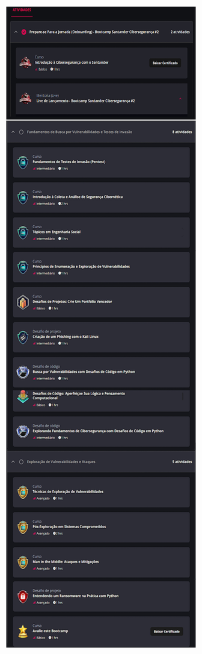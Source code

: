 <p>
<img 
    align="justify" 
    width="815px" 
    height="300px"
    src="https://github.com/Gnunes03/Santander_Bootcamp_Ciberseguranca2/blob/main/Atividades/arquivos/atividade11.png" 
/>
<img 
    align="justify" 
    width="805px" 
    height="1400px"
    src="https://github.com/Gnunes03/Santander_Bootcamp_Ciberseguranca2/blob/main/Atividades/arquivos/BootcampAtividades22.png" 
/>
   
</p>
